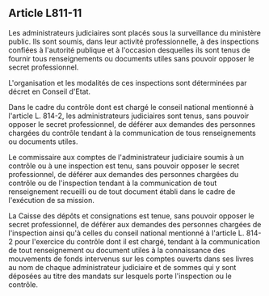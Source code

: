 Article L811-11
----
Les administrateurs judiciaires sont placés sous la surveillance du ministère
public. Ils sont soumis, dans leur activité professionnelle, à des inspections
confiées à l'autorité publique et à l'occasion desquelles ils sont tenus de
fournir tous renseignements ou documents utiles sans pouvoir opposer le secret
professionnel.

L'organisation et les modalités de ces inspections sont déterminées par décret
en Conseil d'Etat.

Dans le cadre du contrôle dont est chargé le conseil national mentionné à
l'article L. 814-2, les administrateurs judiciaires sont tenus, sans pouvoir
opposer le secret professionnel, de déférer aux demandes des personnes chargées
du contrôle tendant à la communication de tous renseignements ou documents
utiles.

Le commissaire aux comptes de l'administrateur judiciaire soumis à un contrôle
ou à une inspection est tenu, sans pouvoir opposer le secret professionnel, de
déférer aux demandes des personnes chargées du contrôle ou de l'inspection
tendant à la communication de tout renseignement recueilli ou de tout document
établi dans le cadre de l'exécution de sa mission.

La Caisse des dépôts et consignations est tenue, sans pouvoir opposer le secret
professionnel, de déférer aux demandes des personnes chargées de l'inspection
ainsi qu'à celles du conseil national mentionné à l'article L. 814-2 pour
l'exercice du contrôle dont il est chargé, tendant à la communication de tout
renseignement ou document utiles à la connaissance des mouvements de fonds
intervenus sur les comptes ouverts dans ses livres au nom de chaque
administrateur judiciaire et de sommes qui y sont déposées au titre des mandats
sur lesquels porte l'inspection ou le contrôle.
